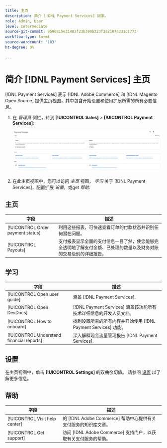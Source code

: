 ```yaml
---
title: 主页
description: 简介 [!DNL Payment Services] 回家。
role: Admin, User
level: Intermediate
source-git-commit: 9596815e31402f23b399b223f3221074331c1773
workflow-type: tm+mt
source-wordcount: '183'
ht-degree: 0%

---
```



# 简介 [!DNL Payment Services] 主页

[!DNL Payment Services] 表示 [!DNL Adobe Commerce] 和 [!DNL Magento Open Source] 提供主页视图，其中包含开始设置和使用扩展所需的所有必要信息。

1. 在 _管理员_ 侧栏，转到 **[!UICONTROL Sales]** > **[!UICONTROL Payment Services]**:

   ![主页视图](assets/home-view.png)

1. 在此主页视图中，您可以访问 _主页_ 视图， _学习_ 关于 [!DNL Payment Services]，配置扩展 _设置_，或get _帮助_.

## 主页

| 字段 | 描述 |
|---|---|
| [!UICONTROL Order payment status] | 利用这些报表，可快速查看订单的付款状态并识别任何潜在问题。 |
| [!UICONTROL Payouts] | 支付报表显示全面的支付信息一目了然，使您能够完全透明地了解支付金额、已处理的数量以及财务对账的交易级别的详细报告。 |

## 学习

| 字段 | 描述 |
|---|---|
| [!UICONTROL Open user guide] | 涵盖 [!DNL Payment Services]. |
| [!UICONTROL Open DevDocs] | [!DNL Payment Services] 涵盖该功能所有技术详细信息的开发人员文档。 |
| [!UICONTROL How to onboard] | 找到设置所需的所有内容并开始使用 [!DNL Payment Services] 功能。 |
| [!UICONTROL Understand financial reports] | 深入解释现金流量管理报告 [!DNL Payment Services]. |

## 设置

在主页视图中，单击 **[!UICONTROL Settings]** 的双曲余切值。 请参阅 [设置](settings.md) 以了解更多信息。

## 帮助

| 字段 | 描述 |
|---|---|
| [!UICONTROL Visit help center] | 的 [!DNL Adobe Commerce] 帮助中心提供有关支付服务的知识库文章。 |
| [!UICONTROL Get support] | 访问 [!DNL Adobe Commerce] 支持门户，以获取有关支付服务的帮助。 |
